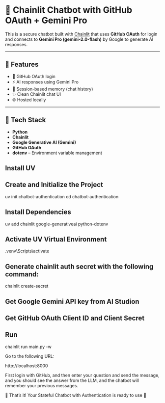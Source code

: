 # 🔐 Chainlit Chatbot with GitHub OAuth + Gemini Pro

This is a secure chatbot built with [Chainlit](https://www.chainlit.io/) that uses **GitHub OAuth** for login and connects to **Gemini Pro (gemini-2.0-flash)** by Google to generate AI responses.

---

## 🚀 Features

- 🔐 GitHub OAuth login
- ⚡ AI responses using Gemini Pro
- 🧠 Session-based memory (chat history)
- ✨ Clean Chainlit chat UI
- 🌐 Hosted locally

---

## 🧰 Tech Stack

- **Python**
- **Chainlit**
- **Google Generative AI (Gemini)**
- **GitHub OAuth**
- **dotenv** – Environment variable management

## Install UV
## Create and Initialize the Project
uv init chatbot-authentication
cd chatbot-authentication

## Install Dependencies
uv add chainlit google-generativeai python-dotenv

## Activate UV Virtual Environment
.venv\Scripts\activate


## Generate chainlit auth secret with the following command:
chainlit create-secret
## Get Google Gemini API key from AI Studion
## Get GitHub OAuth Client ID and Client Secret 

## Run 
chainlit run main.py -w

Go to the following URL:

http://localhost:8000
<p>First login with GitHub, and then enter your question and send the message, and you should see the 
answer from the LLM, and the chatbot will remember your previous messages.</p>

🎉 That’s it! Your Stateful Chatbot with Authentication is ready to use 🚀

